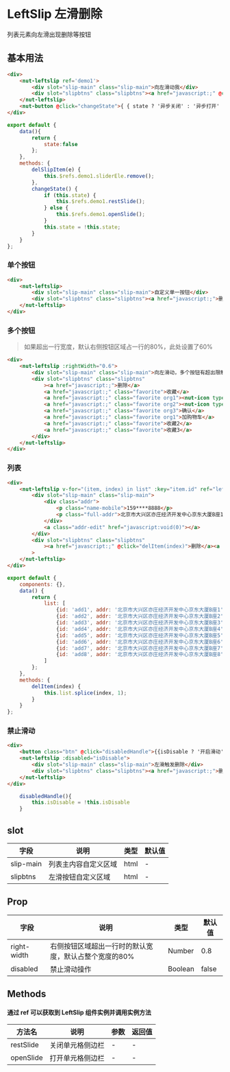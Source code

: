 # LeftSlip 左滑删除

列表元素向左滑出现删除等按钮

## 基本用法

```html
<div>
    <nut-leftslip ref='demo1'>
        <div slot="slip-main" class="slip-main">向左滑动我</div>
        <div slot="slipbtns" class="slipbtns"><a href="javascript:;" @click="delSlipItem">删除</a><a href="javascript:;" class="favorite">收藏</a></div>
    </nut-leftslip>
    <nut-button @click="changeState">{ { state ? '异步关闭' : '异步打开' }}</nut-button>
</div>
```
```javascript
export default {
    data(){
        return {
            state:false
        };
    },
    methods: {
        delSlipItem(e) {
            this.$refs.demo1.sliderEle.remove();
        },
        changeState() {
            if (this.state) {
                this.$refs.demo1.restSlide();
            } else {
                this.$refs.demo1.openSlide();
            }
            this.state = !this.state;
        }
    }
};
```

### 单个按钮

```html
<div>
    <nut-leftslip>
        <div slot="slip-main" class="slip-main">自定义单一按钮</div>
        <div slot="slipbtns" class="slipbtns"><a href="javascript:;">删除</a></div>
    </nut-leftslip>
</div>
```

<!-- ### 单个按钮一键删除

```html
<nut-leftslip onlyDelBtn @oneDelete="oneDel">
    <div slot="slip-main" class="slip-main">单一按钮点击一键删除</div>
</nut-leftslip>
```

```javascript
export default {
    oneDel(par) {
        par.remove();
    }
};
``` -->

### 多个按钮

>如果超出一行宽度，默认右侧按钮区域占一行的80%，此处设置了60%

```html
<div>
    <nut-leftslip :rightWidth="0.6">
        <div slot="slip-main" class="slip-main">向左滑动，多个按钮有超出限制哦~</div>
        <div slot="slipbtns" class="slipbtns"
            ><a href="javascript:;">删除</a>
            <a href="javascript:;" class="favorite">收藏</a>
            <a href="javascript:;" class="favorite org1"><nut-icon type="trolley" size="20px" color="#fff"></nut-icon></a>
            <a href="javascript:;" class="favorite org2"><nut-icon type="cross" size="15px" color="#fff"></nut-icon></a>
            <a href="javascript:;" class="favorite org3">确认</a>
            <a href="javascript:;" class="favorite org1">加购物车</a>
            <a href="javascript:;" class="favorite">收藏2</a>
            <a href="javascript:;" class="favorite">收藏3</a>
        </div>
    </nut-leftslip>
</div>
```

### 列表

```html
<div>
    <nut-leftslip v-for="(item, index) in list" :key="item.id" ref="leftslip">
        <div slot="slip-main" class="slip-main">
            <div class="addr">
                <p class="name-mobile">159****8888</p>
                <p class="full-addr">北京市大兴区亦庄经济开发中心京东大厦B座1</p>
            </div>
            <a class="addr-edit" href="javascript:void(0)"></a>
        </div>
        <div slot="slipbtns" class="slipbtns"
            ><a href="javascript:;" @click="delItem(index)">删除</a><a href="javascript:;" class="favorite">收藏</a></div
        >
    </nut-leftslip>
</div>
```

```javascript
export default {
    components: {},
    data() {
        return {
            list: [
                {id: 'add1', addr: '北京市大兴区亦庄经济开发中心京东大厦B座1', tel: '159****8888'},
                {id: 'add2', addr: '北京市大兴区亦庄经济开发中心京东大厦B座2', tel: '159****8888'},
                {id: 'add3', addr: '北京市大兴区亦庄经济开发中心京东大厦B座3', tel: '159****8888'},
                {id: 'add4', addr: '北京市大兴区亦庄经济开发中心京东大厦B座4', tel: '159****8888'},
                {id: 'add5', addr: '北京市大兴区亦庄经济开发中心京东大厦B座5', tel: '159****8888'},
                {id: 'add6', addr: '北京市大兴区亦庄经济开发中心京东大厦B座6', tel: '159****8888'},
                {id: 'add7', addr: '北京市大兴区亦庄经济开发中心京东大厦B座7', tel: '159****8888'},
                {id: 'add8', addr: '北京市大兴区亦庄经济开发中心京东大厦B座8', tel: '159****8888'}
            ]
        };
    },
    methods: {
        delItem(index) {
            this.list.splice(index, 1);
        }
    }
};
```

###  禁止滑动
```html
<div>
    <button class="btn" @click="disabledHandle">{{isDisable ? '开启滑动' : '禁止滑动'}}</button>
    <nut-leftslip :disabled="isDisable">
        <div slot="slip-main" class="slip-main">左滑触发删除</div>
        <div slot="slipbtns" class="slipbtns"><a href="javascript:;">删除</a></div>
    </nut-leftslip>
</div>
```

```javascript
    disabledHandle(){
        this.isDisable = !this.isDisable 
    }

```


## slot

| 字段      | 说明                 | 类型 | 默认值 |
|-----------|----------------------|------|--------|
| slip-main | 列表主内容自定义区域 | html | -      |
| slipbtns  | 左滑按钮自定义区域   | html | -      |

## Prop

| 字段       | 说明                                                  | 类型    | 默认值 |
|------------|-------------------------------------------------------|---------|--------|
| right-width | 右侧按钮区域超出一行时的默认宽度，默认占整个宽度的80% | Number  | 0.8    |
| disabled   | 禁止滑动操作                                          | Boolean | false  |

## Methods

#### 通过 ref 可以获取到 LeftSlip 组件实例并调用实例方法


| 方法名    | 说明             | 参数 | 返回值 |
|-----------|------------------|------|--------|
| restSlide | 关闭单元格侧边栏 | -    | -      |
| openSlide | 打开单元格侧边栏 | -    | -      |


